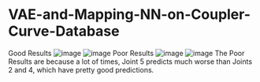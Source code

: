# VAE-and-Mapping-NN-on-Coupler-Curve-Database
Good Results
![image](https://user-images.githubusercontent.com/99061771/205497526-314ed47d-9dd5-499c-8789-2e4c8a453c13.png)
![image](https://user-images.githubusercontent.com/99061771/205497577-fec21c54-b8d3-42a5-b702-ad88da65d94f.png)
Poor Results
![image](https://user-images.githubusercontent.com/99061771/205497644-65ee577a-790d-41f5-8aa5-bf315a064f1f.png)
![image](https://user-images.githubusercontent.com/99061771/205497698-ff5bdac2-4c19-4950-b2e5-f2ab95ed34d1.png)
The Poor Results are because a lot of times, Joint 5 predicts much worse than Joints 2 and 4, which have pretty good predictions.
